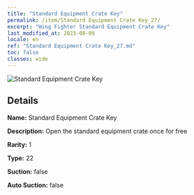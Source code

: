 ```yaml
---
title: "Standard Equipment Crate Key"
permalink: /item/Standard Equipment Crate Key_27/
excerpt: "Wing Fighter Standard Equipment Crate Key"
last_modified_at: 2023-08-09
locale: en
ref: "Standard Equipment Crate Key_27.md"
toc: false
classes: wide
---
```



 ![Standard Equipment Crate Key](/images/item/Standard_Equipment_Crate_Key_p.png)



## Details

 **Name:** Standard Equipment Crate Key 

 **Description:** Open the standard equipment crate once for free

 **Rarity:** 1 

 **Type:** 22 

 **Suction:** false 

 **Auto Suction:** false 


